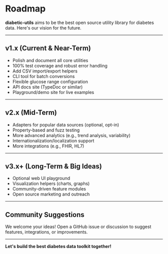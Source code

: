 # Roadmap

**diabetic-utils** aims to be the best open source utility library for diabetes data. Here's our vision for the future.

---

## v1.x (Current & Near-Term)

- Polish and document all core utilities
- 100% test coverage and robust error handling
- Add CSV import/export helpers
- CLI tool for batch conversions
- Flexible glucose range configuration
- API docs site (TypeDoc or similar)
- Playground/demo site for live examples

---

## v2.x (Mid-Term)

- Adapters for popular data sources (optional, opt-in)
- Property-based and fuzz testing
- More advanced analytics (e.g., trend analysis, variability)
- Internationalization/localization support
- More integrations (e.g., FHIR, HL7)

---

## v3.x+ (Long-Term & Big Ideas)

- Optional web UI playground
- Visualization helpers (charts, graphs)
- Community-driven feature modules
- Open source marketing and outreach

---

## Community Suggestions

We welcome your ideas! Open a GitHub issue or discussion to suggest features, integrations, or improvements.

---

**Let's build the best diabetes data toolkit together!**
